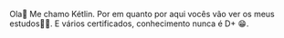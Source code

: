Ola👋 
Me chamo Kétlin. 
Por em quanto por aqui vocês vão ver os meus estudos✍🏼.
E vários certificados, conhecimento nunca é D+ 😁.

